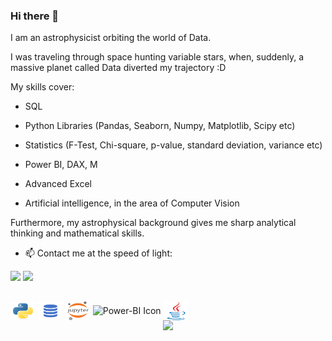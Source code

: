 ### Hi there 🚀            

I am an astrophysicist orbiting the world of Data.

I was traveling through space hunting variable stars, when, suddenly, a massive planet called Data diverted my trajectory :D

My skills cover:

- SQL

- Python Libraries (Pandas, Seaborn, Numpy, Matplotlib, Scipy etc)

- Statistics (F-Test, Chi-square, p-value, standard deviation, variance etc)

- Power BI, DAX, M

- Advanced Excel

- Artificial intelligence, in the area of Computer Vision

Furthermore, my astrophysical background gives me sharp analytical thinking and mathematical skills.

- 📫 Contact me at the speed of light:
<div> 
  <a href = "mailto:dielemendonca@gmail.com"><img src="https://img.shields.io/badge/Gmail-D14836?style=for-the-ba dge&logo=gmail&logoColor=white" target="_blank"></a>
  <a href="https://www.linkedin.com/in/andriele-mendon%C3%A7a-003b56167" target="_blank"><img src="https://img.shields.io/badge/-LinkedIn-%230077B5?style=for-the-badge&logo=linkedin&logoColor=white" target="_blank"></a>  
</div>

##

<div>
<img align="center" alt="Python Icon" height="30" width="40" src="https://raw.githubusercontent.com/devicons/devicon/master/icons/python/python-original.svg">
  <img align="center" alt="Sql Icon" height="30" width="40" src="https://raw.githubusercontent.com/github/explore/80688e429a7d4ef2fca1e82350fe8e3517d3494d/topics/sql/sql.png">
    <img align="center" alt="Jupyter-notebook Icon" height="30" width="40" src="https://raw.githubusercontent.com/github/explore/80688e429a7d4ef2fca1e82350fe8e3517d3494d/topics/jupyter-notebook/jupyter-notebook.png">
 <img align="center" alt="Power-BI Icon" height="30" width="40" src="https://github.com/microsoft/PowerBI-Icons/blob/main/PNG/Power-BI.png">
 <img align="center" alt="Java Icon" height="30" width="40" src="https://raw.githubusercontent.com/devicons/devicon/master/icons/java/java-original.svg">
 <div>
   
<div align="center">
  <a href="https://github.com/MDrica1">
  <img height="180em" src="https://github-readme-stats.vercel.app/api/top-langs/?username=MDrica1&layout=compact&langs_count=7&theme=dark"/>
</div>





<!--
**MDrica1/MDrica1** is a ✨ _special_ ✨ repository because its `README.md` (this file) appears on your GitHub profile.

Here are some ideas to get you started:

- 🔭 I recently graduated in Astrophysics, where I used computing in some disciplines and to complete my Final Paper, and now I'm looking to learn more about this universe and start a career transition. I've been taking courses and I've already collaborated on a mobile app development project.
- 🌱 I’m currently learning ...
- 👯 I’m looking to collaborate on collaborate on more projects to expand my knowledge in computing and start my new career project.
- 🤔 I’m looking for help with ...
- 💬 Ask me about ...
- 📫 How to reach me: https://www.linkedin.com/in/andriele-mendon%C3%A7a-003b56167
- 😄 Pronouns: ...
- ⚡ Fun fact: ...

<div align="center">
  <a href="https://github.com/MDrica1">
  <img height="180em" src="https://github-readme-stats.vercel.app/api?username=MDrica1&show_icons=true&theme=dark&include_all_commits=true&count_private=true"/>
  <img height="180em" src="https://github-readme-stats.vercel.app/api/top-langs/?username=MDrica1&layout=compact&langs_count=7&theme=dark"/>
</div>


  <img align="center" alt="Python Icon" height="30" width="40" src="https://raw.githubusercontent.com/devicons/devicon/master/icons/python/python-original.svg">
  <img align="center" alt="Sql Icon" height="30" width="40" src="https://raw.githubusercontent.com/github/explore/80688e429a7d4ef2fca1e82350fe8e3517d3494d/topics/sql/sql.png)">
  <img align="center" alt="Java Icon" height="30" width="40" src="https://raw.githubusercontent.com/devicons/devicon/master/icons/java/java-original.svg">
 
</div>


-->
